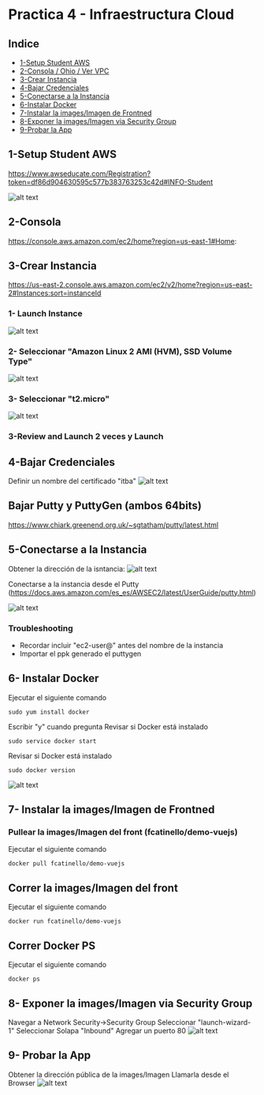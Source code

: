# Practica 4 - Infraestructura Cloud
## Indice

* [1-Setup Student AWS](#1-Setup-Student-AWS)
* [2-Consola / Ohio / Ver VPC](#2-Consola)
* [3-Crear Instancia](#3-Crear-Instancia)
* [4-Bajar Credenciales](#4-Bajar-Credenciales)
* [5-Conectarse a la Instancia](#5-Conectarse-a-la-Instancia)
* [6-Instalar Docker](#6--Instalar-Docker)
* [7-Instalar la images/Imagen de Frontned](#7--Instalar-la-images/Imagen-de-Frontned)
* [8-Exponer la images/Imagen via Security Group](#8--Exponer-la-images/Imagen-via-Security-Group)
* [9-Probar la App](#9--Probar-la-App)


## 1-Setup Student AWS
https://www.awseducate.com/Registration?token=df86d904630595c577b383763253c42d#INFO-Student

![alt text](images/Image1.png)

## 2-Consola
https://console.aws.amazon.com/ec2/home?region=us-east-1#Home:

## 3-Crear Instancia
https://us-east-2.console.aws.amazon.com/ec2/v2/home?region=us-east-2#Instances:sort=instanceId

### 1- Launch Instance

![alt text](images/Image3-1.png)

### 2- Seleccionar "Amazon Linux 2 AMI (HVM), SSD Volume Type"

![alt text](images/Image3-2.png)

### 3- Seleccionar "t2.micro"

![alt text](images/Image3-3.png)

### 3-Review and Launch 2 veces y Launch

## 4-Bajar Credenciales
Definir un nombre del certificado "itba"
![alt text](images/Image4.png)

## Bajar Putty y PuttyGen (ambos 64bits)

https://www.chiark.greenend.org.uk/~sgtatham/putty/latest.html

## 5-Conectarse a la Instancia

Obtener la dirección de la isntancia:
![alt text](images/Image5-1.png)

Conectarse a la instancia desde el Putty (https://docs.aws.amazon.com/es_es/AWSEC2/latest/UserGuide/putty.html)

![alt text](images/Image5-2.png)

### Troubleshooting
* Recordar incluir "ec2-user@" antes del nombre de la instancia
* Importar el ppk generado el puttygen

## 6- Instalar Docker

Ejecutar el siguiente comando
```
sudo yum install docker
```
Escribir "y" cuando pregunta
Revisar si Docker está instalado
```
sudo service docker start
```
Revisar si Docker está instalado
```
sudo docker version
```
![alt text](images/Image6.png)
## 7- Instalar la images/Imagen de Frontned
### Pullear la images/Imagen del front (fcatinello/demo-vuejs)
Ejecutar el siguiente comando
```
docker pull fcatinello/demo-vuejs
```
## Correr la images/Imagen del front
Ejecutar el siguiente comando
```
docker run fcatinello/demo-vuejs
```
## Correr Docker PS
Ejecutar el siguiente comando
```
docker ps
```
## 8- Exponer la images/Imagen via Security Group
Navegar a Network Security->Security Group
Seleccionar "launch-wizard-1"
Seleccionar Solapa "Inbound"
Agregar un puerto 80
![alt text](images/Image8.png)

## 9- Probar la App
Obtener la dirección pública de la images/Imagen
Llamarla desde el Browser
![alt text](images/Image9.png)
